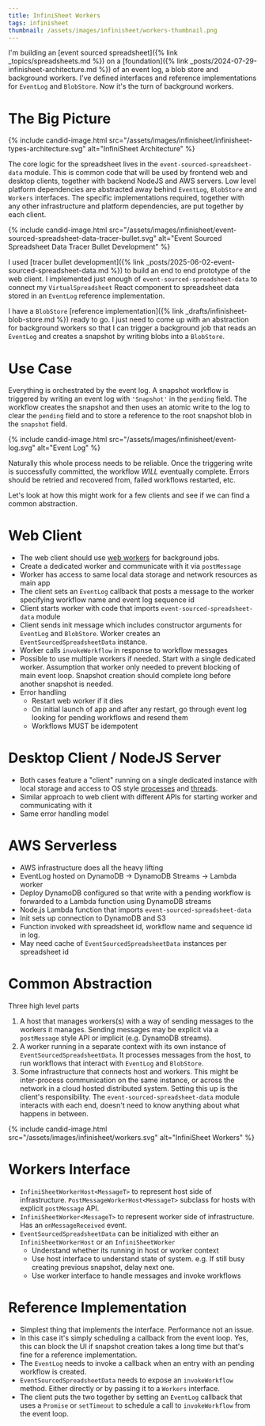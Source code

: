 ```yaml
---
title: InfiniSheet Workers
tags: infinisheet
thumbnail: /assets/images/infinisheet/workers-thumbnail.png
---
```


I'm building an [event sourced spreadsheet]({% link _topics/spreadsheets.md %}) on a [foundation]({% link _posts/2024-07-29-infinisheet-architecture.md %}) of an event log, a blob store and background workers. I've defined interfaces and reference implementations for `EventLog` and `BlobStore`. Now it's the turn of background workers.

# The Big Picture

{% include candid-image.html src="/assets/images/infinisheet/infinisheet-types-architecture.svg" alt="InfiniSheet Architecture" %}

The core logic for the spreadsheet lives in the `event-sourced-spreadsheet-data` module. This is common code that will be used by frontend web and desktop clients, together with backend NodeJS and AWS servers. Low level platform dependencies are abstracted away behind `EventLog`, `BlobStore` and `Workers` interfaces. The specific implementations required, together with any other infrastructure and platform dependencies, are put together by each client.

{% include candid-image.html src="/assets/images/infinisheet/event-sourced-spreadsheet-data-tracer-bullet.svg" alt="Event Sourced Spreadsheet Data Tracer Bullet Development" %}

I used [tracer bullet development]({% link _posts/2025-06-02-event-sourced-spreadsheet-data.md %}) to build an end to end prototype of the web client. I implemented just enough of `event-sourced-spreadsheet-data` to connect my `VirtualSpreadsheet` React component to spreadsheet data stored in an `EventLog` reference implementation. 

I have a `BlobStore` [reference implementation]({% link _drafts/infinisheet-blob-store.md %}) ready to go. I just need to come up with an abstraction for background workers so that I can trigger a background job that reads an `EventLog` and creates a snapshot by writing blobs into a `BlobStore`.

# Use Case

Everything is orchestrated by the event log. A snapshot workflow is triggered by writing an event log with `'Snapshot'` in the `pending` field. The workflow creates the snapshot and then uses an atomic write to the log to clear the `pending` field and to store a reference to the root snapshot blob in the `snapshot` field.

{% include candid-image.html src="/assets/images/infinisheet/event-log.svg" alt="Event Log" %}

Naturally this whole process needs to be reliable. Once the triggering write is successfully committed, the workflow *WILL* eventually complete. Errors should be retried and recovered from, failed workflows restarted, etc.

Let's look at how this might work for a few clients and see if we can find a common abstraction.

# Web Client

* The web client should use [web workers](https://developer.mozilla.org/en-US/docs/Web/API/Web_Workers_API/Using_web_workers) for background jobs.
* Create a dedicated worker and communicate with it via `postMessage`
* Worker has access to same local data storage and network resources as main app
* The client sets an `EventLog` callback that posts a message to the worker specifying workflow name and event log sequence id
* Client starts worker with code that imports `event-sourced-spreadsheet-data` module
* Client sends init message which includes constructor arguments for `EventLog` and `BlobStore`. Worker creates an `EventSourcedSpreadsheetData` instance.
* Worker calls `invokeWorkflow` in response to workflow messages
* Possible to use multiple workers if needed. Start with a single dedicated worker. Assumption that worker only needed to prevent blocking of main event loop. Snapshot creation should complete long before another snapshot is needed.
* Error handling
  * Restart web worker if it dies
  * On initial launch of app and after any restart, go through event log looking for pending workflows and resend them
  * Workflows MUST be idempotent

# Desktop Client / NodeJS Server

* Both cases feature a "client" running on a single dedicated instance with local storage and access to OS style [processes](https://nodejs.org/api/child_process.html) and [threads](https://nodejs.org/api/worker_threads.html).
* Similar approach to web client with different APIs for starting worker and communicating with it
* Same error handling model

# AWS Serverless

* AWS infrastructure does all the heavy lifting
* EventLog hosted on DynamoDB -> DynamoDB Streams -> Lambda worker
* Deploy DynamoDB configured so that write with a pending workflow is forwarded to a Lambda function using DynamoDB streams
* Node.js Lambda function that imports `event-sourced-spreadsheet-data`
* Init sets up connection to DynamoDB and S3
* Function invoked with spreadsheet id, workflow name and sequence id in log.
* May need cache of `EventSourcedSpreadsheetData` instances per spreadsheet id

# Common Abstraction

Three high level parts
1. A host that manages workers(s) with a way of sending messages to the workers it manages. Sending messages may be explicit via a `postMessage` style API or implicit (e.g. DynamoDB streams). 
2. A worker running in a separate context with its own instance of `EventSourcedSpreadsheetData`. It processes messages from the host, to run workflows that interact with `EventLog` and `BlobStore`.
3. Some infrastructure that connects host and workers. This might be inter-process communication on the same instance, or across the network in a cloud hosted distributed system. Setting this up is the client's responsibility. The `event-sourced-spreadsheet-data` module interacts with each end, doesn't need to know anything about what happens in between.

{% include candid-image.html src="/assets/images/infinisheet/workers.svg" alt="InfiniSheet Workers" %}

# Workers Interface

* `InfiniSheetWorkerHost<MessageT>` to represent host side of infrastructure. `PostMessageWorkerHost<MessageT>` subclass for hosts with explicit `postMessage` API.
* `InfiniSheetWorker<MessageT>` to represent worker side of infrastructure. Has an `onMessageReceived` event.
* `EventSourcedSpreadsheetData` can be initialized with either an `InfiniSheetWorkerHost` or an `InfiniSheetWorker`
  * Understand whether its running in host or worker context
  * Use host interface to understand state of system. e.g. If still busy creating previous snapshot, delay next one. 
  * Use worker interface to handle messages and invoke workflows

# Reference Implementation

* Simplest thing that implements the interface. Performance not an issue.
* In this case it's simply scheduling a callback from the event loop. Yes, this can block the UI if snapshot creation takes a long time but that's fine for a reference implementation. 
* The `EventLog` needs to invoke a callback when an entry with an pending workflow is created.
* `EventSourcedSpreadsheetData` needs to expose an `invokeWorkflow` method. Either directly or by passing it to a `Workers` interface.
* The client puts the two together by setting an `EventLog` callback that uses a `Promise` or `setTimeout` to schedule a call to `invokeWorkflow` from the event loop.

